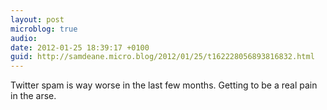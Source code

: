 ```yaml
---
layout: post
microblog: true
audio: 
date: 2012-01-25 18:39:17 +0100
guid: http://samdeane.micro.blog/2012/01/25/t162228056893816832.html
---
```

Twitter spam is way worse in the last few months. Getting to be a real pain in the arse.
